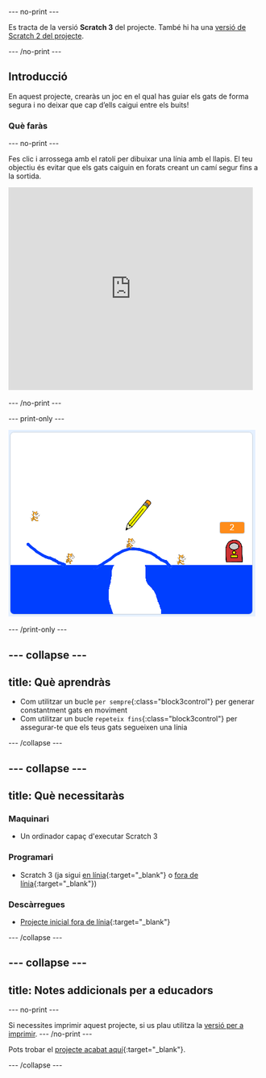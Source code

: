 --- no-print ---

Es tracta de la versió **Scratch 3** del projecte. També hi ha una [versió de Scratch 2 del projecte](https://projects.raspberrypi.org/ca-ES/projects/cats-scratch2).

--- /no-print ---

## Introducció

En aquest projecte, crearàs un joc en el qual has guiar els gats de forma segura i no deixar que cap d’ells caigui entre els buits!

### Què faràs

--- no-print ---

Fes clic i arrossega amb el ratolí per dibuixar una línia amb el llapis. El teu objectiu és evitar que els gats caiguin en forats creant un camí segur fins a la sortida.

<div class="scratch-preview">
  <iframe allowtransparency="true" width="485" height="402" src="https://scratch.mit.edu/projects/embed/382961367/?autostart=false" frameborder="0" scrolling="no"></iframe>
</div>

--- /no-print ---

--- print-only ---

![Gats acabats](images/cats-finished.png)

--- /print-only ---

--- collapse ---
---
title: Què aprendràs
---

+ Com utilitzar un bucle `per sempre`{:class="block3control"} per generar constantment gats en moviment
+ Com utilitzar un bucle `repeteix fins`{:class="block3control"} per assegurar-te que els teus gats segueixen una línia

--- /collapse ---

--- collapse ---
---
title: Què necessitaràs
---

### Maquinari

+ Un ordinador capaç d'executar Scratch 3

### Programari

+ Scratch 3 (ja sigui [en línia](https://rpf.io/scratchon){:target="_blank"} o [fora de línia](https://rpf.io/scratchoff){:target="_blank"})

### Descàrregues

+ [Projecte inicial fora de línia](https://rpf.io/p/ca-ES/cats-go){:target="_blank"}

--- /collapse ---

--- collapse ---
---
title: Notes addicionals per a educadors
---

--- no-print ---

Si necessites imprimir aquest projecte, si us plau utilitza la [versió per a imprimir](https://projects.raspberrypi.org/ca-ES/projects/cats/print). 
--- /no-print ---

Pots trobar el [projecte acabat aquí](https://rpf.io/p/ca-ES/cats-get){:target="_blank"}.

--- /collapse ---